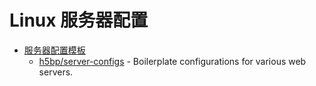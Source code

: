 # Linux 服务器配置

* [服务器配置模板]()
    * [h5bp/server-configs](https://github.com/h5bp/server-configs) - Boilerplate configurations for various web servers.
